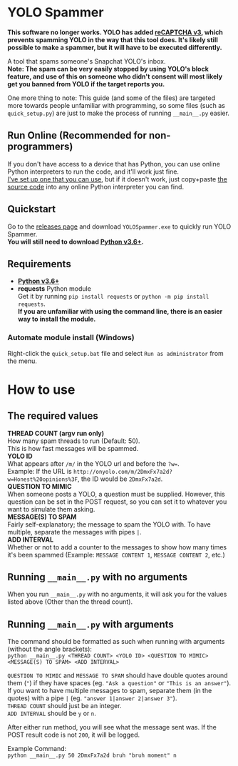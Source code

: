 # YOLO Spammer

**This software no longer works. YOLO has added [reCAPTCHA v3](https://developers.google.com/recaptcha/docs/v3), which prevents spamming YOLO in the way that this tool does. It's likely still possible to make a spammer, but it will have to be executed differently.**

A tool that spams someone's Snapchat YOLO's inbox.  
**Note: The spam can be very easily stopped by using YOLO's block feature, and use of this on someone who didn't consent will most likely get you banned from YOLO if the target reports you.**

One more thing to note: This guide (and some of the files) are targeted more towards people unfamiliar with programming, so some files (such as `quick_setup.py`) are just to make the process of running `__main__.py` easier.

## Run Online (Recommended for non-programmers)
If you don't have access to a device that has Python, you can use online Python interpreters to run the code, and it'll work just fine.  
[I've set up one that you can use](https://yolo-spammer.mysteryblokhed.repl.run/), but if it doesn't work, just copy+paste [the source code](https://raw.githubusercontent.com/MysteryBlokHed/yolo-spammer/master/__main__.py) into any online Python interpreter you can find.

## Quickstart
Go to the [releases page](https://github.com/MysteryBlokHed/yolo-spammer/releases) and download `YOLOSpammer.exe` to quickly run YOLO Spammer.  
**You will still need to download [Python v3.6+](https://www.python.org/downloads/).**

## Requirements
- [**Python v3.6+**](https://www.python.org/downloads/)
- **requests** Python module  
  Get it by running `pip install requests` or `python -m pip install requests`.  
  **If you are unfamiliar with using the command line, there is an easier way to install the module.**

### Automate module install (Windows)
Right-click the `quick_setup.bat` file and select `Run as administrator` from the menu.  

# How to use
## The required values
**THREAD COUNT (argv run only)**  
How many spam threads to run (Default: 50).  
This is how fast messages will be spammed.  
**YOLO ID**  
What appears after `/m/` in the YOLO url and before the `?w=`.  
Example: If the URL is `http://onyolo.com/m/2DmxFx7a2d?w=Honest%20opinions%3F`, the ID would be `2DmxFx7a2d`.  
**QUESTION TO MIMIC**  
When someone posts a YOLO, a question must be supplied. However, this question can be set in the POST request, so you can set it to whatever you want to simulate them asking.  
**MESSAGE(S) TO SPAM**  
Fairly self-explanatory; the message to spam the YOLO with. To have multiple, separate the messages with pipes `|`.  
**ADD INTERVAL**  
Whether or not to add a counter to the messages to show how many times it's been spammed (Example: `MESSAGE CONTENT 1`, `MESSAGE CONTENT 2`, etc.)

## Running `__main__.py` with no arguments
When you run `__main__.py` with no arguments, it will ask you for the values listed above (Other than the thread count).

## Running `__main__.py` with arguments
The command should be formatted as such when running with arguments (without the angle brackets):  
`python __main__.py <THREAD COUNT> <YOLO ID> <QUESTION TO MIMIC> <MESSAGE(S) TO SPAM> <ADD INTERVAL>`

`QUESTION TO MIMIC` and `MESSAGE TO SPAM` should have double quotes around them (`"`) if they have spaces (eg. `"Ask a question"` or `"This is an answer"`). If you want to have multiple messages to spam, separate them (in the quotes) with a pipe `|` (eg. `"answer 1|answer 2|answer 3"`).  
`THREAD COUNT` should just be an integer.  
`ADD INTERVAL` should be `y` or `n`.

After either run method, you will see what the message sent was. If the POST result code is not `200`, it will be logged.

Example Command:  
`python __main__.py 50 2DmxFx7a2d bruh "bruh moment" n`
